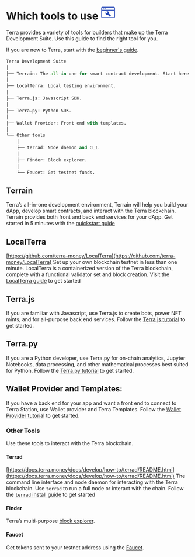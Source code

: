 # Which tools to use <img src="/img/build_a_dApp_ver2.svg" height="40px">

Terra provides a variety of tools for builders that make up the Terra Development Suite. Use this guide to find the right tool for you. 

If you are new to Terra, start with the [beginner's guide](get-started). 


``` python
Terra Development Suite
│
├── Terrain: The all-in-one for smart contract development. Start here. 
│
├── LocalTerra: Local testing environment. 
│
├── Terra.js: Javascript SDK.
│
├── Terra.py: Python SDK.
│
├── Wallet Provider: Front end with templates.
│
└── Other tools
    │
    ├── terrad: Node daemon and CLI.
    │
    ├── Finder: Block explorer.
    │ 
    └── Faucet: Get testnet funds.
```

## Terrain

Terra’s all-in-one development environment, Terrain will help you build your dApp, develop smart contracts, and interact with the Terra blockchain. Terrain provides both front and back end services for your dApp. Get started in 5 minutes with the [quickstart guide]([https://docs.terra.money/docs/develop/dapp/quick-start/README.html](https://docs.terra.money/docs/develop/dapp/quick-start/README.html))

## LocalTerra

[https://github.com/terra-money/LocalTerra](https://github.com/terra-money/LocalTerra)
Set up your own blockchain testnet in less than one minute. LocalTerra is a containerized version of the Terra blockchain, complete with a functional validator set and block creation. Visit the [LocalTerra guide](./dapp/quick-start/using-terrain-localterra.md) to get started

## Terra<span/>.js

If you are familiar with Javascript, use Terra<span/>.js to create bots, power NFT mints, and for all-purpose back end services. Follow the [Terra.js tutorial](./sdks/terra-js/getting-started.md) to get started.

## Terra<span/>.py

 If you are a Python developer, use Terra<span/>.py for on-chain analytics, Jupyter Notebooks, data processing, and other mathematical processes best suited for Python. Follow the [Terra.py tutorial](./sdks/terra-py/README.md) to get started.
 
## Wallet Provider and Templates: 

If you have a back end for your app and want a front end to connect to Terra Station, use Wallet provider and Terra Templates. Follow the [Wallet Provider tutorial](./sdks/wallet-provider/wallet-provider-tutorial.md) to get started. 

### Other Tools

Use these tools to interact with the Terra blockchain.

#### Terrad

[https://docs.terra.money/docs/develop/how-to/terrad/README.html](https://docs.terra.money/docs/develop/how-to/terrad/README.html)
The command line interface and node daemon for interacting with the Terra blockchain. Use `terrad` to run a full node or interact with the chain. Follow the [`terrad` install guide](./how-to/terrad/install-terrad.md) to get started

#### Finder

Terra’s multi-purpose [block explorer](https://finder.terra.money/).

#### Faucet

Get tokens sent to your testnet address using the [Faucet](https://faucet.terra.money). 